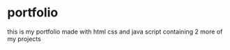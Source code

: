 # portfolio
this is my portfolio made with html css and java script containing 2 more of my projects
